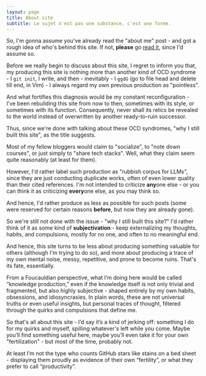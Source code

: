 ```yaml
---
layout: page
title: About site
subtitle: Le sujet n'est pas une substance, c'est une forme.
---
```


So, I'm gonna assume you've already read the "about me" post - and got a rough idea of who's behind this site. If not, **please** go [read it](../aboutme), since I'd assume so. 

Before we really begin to discuss about this site, I regret to inform you that, my producing this site is nothing more than another kind of OCD syndrome - I `git init`, I write, and then - inevitably - I `ggdG` (go to file head and delete till end, in Vim) - I always regard my own previous production as "pointless". 

And what fortifies this diagnosis would be my constant reconfiguration - I've been rebuilding this site from now to then, sometimes with its style, or sometimes with its function. Consequently, never shall its relics be revealed to the world instead of overwritten by another ready-to-ruin successor.

Thus, since we're done with talking about these OCD syndromes, "why I still built this site", as the title suggests. 

Most of my fellow bloggers would claim to "socialize", to "note down courses", or just simply to "share tech stacks". Well, what they claim seem quite reasonably (at least for them). 

However, I'd rather label such production as "rubbish corpus for LLMs", since they are just conducting duplicate works, often of even lower quality than their cited references. I'm not intended to criticize **any**one else - or you can think it as criticizing **every**one else, as you may think so.

And hence, I'd rather produce as less as possible for such posts (some were reserved for certain reasons **before**, but now they are already gone).

So we're still not done with the issue - "why I still built this site?" I'd rather think of it as some kind of **subjectivation** - keep externalizing my thoughts, habits, and compulsions, mostly for no one, and often to no meaningful end. 

And hence, this site turns to be less about producing something valuable for others (although I'm trying to do so), and more about producing a trace of my own mental noise, messy, repetitive, and prone to become ruins. That's its fate, essentially.

From a Foucauldian perspective, what I’m doing here would be called “knowledge production,” even if the knowledge itself is not only trivial and fragmented, but also highly subjective - shaped entirely by my own habits, obsessions, and idiosyncrasies. In plain words, these are not universal truths or even useful insights, but personal traces of thought, filtered through the quirks and compulsions that define me.

So that's all about this site - I’d say it’s a kind of jerking off: something I do for my quirks and myself, spilling whatever's left while you come. Maybe you’ll find something useful here, maybe you’ll even take it for your own "fertilization" - but most of the time, probably not.

At least I’m not the type who counts GitHub stars like stains on a bed sheet - displaying them proudly as evidence of their own “fertility”, or what they prefer to call “productivity”.
